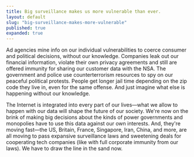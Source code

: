 ```yaml
---
title: Big surveillance makes us more vulnerable than ever.
layout: default
slug: "big-surveillance-makes-more-vulnerable"
published: true
expanded: true
---
```



Ad agencies mine info on our individual vulnerabilities to coerce consumer and political decisions, without our knowledge. Companies leak out our financial information, violate their own privacy agreements and still are offered immunity for sharing our customer data with the NSA. The government and police use counterterrorism resources to spy on our peaceful political protests. People get longer jail time depending on the zip code they live in, even for the same offense. And just imagine what else is happening without our knowledge.

The Internet is integrated into every part of our lives—what we allow to happen with our data will shape the future of our society. We're now on the brink of making big decisions about the kinds of power governments and monopolies have to use this data against our own interests. And, they're moving fast—the US, Britain, France, Singapore, Iran, China, and more, are all moving to pass expansive surveillance laws and sweetening deals for cooperating tech companies (like with full corporate immunity from our laws). We have to draw the line in the sand now.
